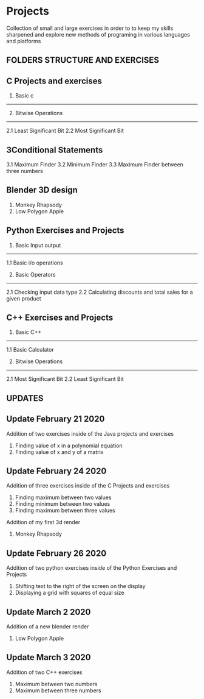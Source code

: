 # Projects
Collection of small and large exercises in order to to keep my skills sharpened and explore new methods of programing in various languages and platforms

**FOLDERS STRUCTURE AND EXERCISES**
------------------------------------------------------------------------------------------------------------------------------------------------------
C Projects and exercises
------------------------------------------------------------------------------------------------------------------------------------------------------
1. Basic c
------------------------------------------------------------------------------------------------------------------------------------------------------
2. Bitwise Operations
------------------------------------------------------------------------------------------------------------------------------------------------------
2.1 Least Significant Bit
2.2 Most Significant Bit

3Conditional Statements
------------------------------------------------------------------------------------------------------------------------------------------------------
3.1 Maximum Finder
3.2 Minimum Finder
3.3 Maximum Finder between three numbers

Blender 3D design
------------------------------------------------------------------------------------------------------------------------------------------------------
1. Monkey Rhapsody
2. Low Polygon Apple

Python Exercises and Projects
------------------------------------------------------------------------------------------------------------------------------------------------------
1. Basic Input output
------------------------------------------------------------------------------------------------------------------------------------------------------
1.1 Basic i/o operations

2. Basic Operators
------------------------------------------------------------------------------------------------------------------------------------------------------
2.1 Checking input data type
2.2 Calculating discounts and total sales for a given product

C++ Exercises and Projects
------------------------------------------------------------------------------------------------------------------------------------------------------

1. Basic C++
------------------------------------------------------------------------------------------------------------------------------------------------------
1.1 Basic Calculator

2. Bitwise Operations
------------------------------------------------------------------------------------------------------------------------------------------------------
2.1 Most Significant Bit
2.2 Least Significant Bit 



**UPDATES**
------------------------------------------------------------------------------------------------------------------------------------------------------
Update February 21 2020
------------------------------------------------------------------------------------------------------------------------------------------------------
Addition of two exercises inside of the Java projects and exercises
1. Finding value of x in a polynomial equation
2. Finding value of x and y of a matrix

Update February 24 2020
------------------------------------------------------------------------------------------------------------------------------------------------------
Addition of three exercises inside of the C Projects and exercises
1. Finding maximum between two values
2. Finding minimum between two values
3. Finding maximum between three values

Addition of my first 3d render
1. Monkey Rhapsody

Update February 26 2020
------------------------------------------------------------------------------------------------------------------------------------------------------
Addition of two python exercises inside of the Python Exercises and Projects
1. Shifting text to the right of the screen on the display
2. Displaying a grid with squares of equal size

Update March 2 2020
------------------------------------------------------------------------------------------------------------------------------------------------------
Addition of a new blender render
1. Low Polygon Apple

Update March 3 2020
------------------------------------------------------------------------------------------------------------------------------------------------------
Addition of two C++ exercises
1. Maximum between two numbers
2. Maximum between three numbers